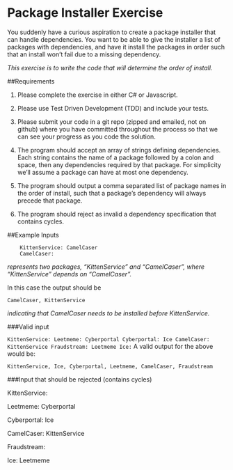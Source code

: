 # Package Installer Exercise

You suddenly have a curious aspiration to create a package installer that can handle dependencies. You want to be able to give the installer a list of packages with dependencies, and have it install the packages in order such that an install won’t fail due to a missing dependency.

*This exercise is to write the code that will determine the order of install.*

##Requirements

1. Please complete the exercise in either C# or Javascript.

2. Please use Test Driven Development (TDD) and include your tests.

3. Please submit your code in a git repo (zipped and emailed, not on github) where you have committed throughout the process so that we can see your progress as you code the solution.

4. The program should accept an array of strings defining dependencies. Each string contains the name of a package followed by a colon and space, then any dependencies required by that package. For simplicity we’ll assume a package can have at most one dependency.

5. The program should output a comma separated list of package names in the order of install, such that a package’s dependency will always precede that package.

6. The program should reject as invalid a dependency specification that contains cycles.

##Example Inputs

```
	KittenService: CamelCaser
	CamelCaser:
```

*represents two packages, “KittenService” and “CamelCaser”, where “KittenService” depends on “CamelCaser”.*

In this case the output should be

`CamelCaser, KittenService`

*indicating that CamelCaser needs to be installed before KittenService.*

###Valid input

`
    KittenService:
    Leetmeme: Cyberportal
    Cyberportal: Ice
    CamelCaser: KittenService
Fraudstream: Leetmeme
Ice:
`
A valid output for the above would be:

```
KittenService, Ice, Cyberportal, Leetmeme, CamelCaser, Fraudstream
```

###Input that should be rejected (contains cycles)

KittenService:

Leetmeme: Cyberportal

Cyberportal: Ice

CamelCaser: KittenService

Fraudstream:

Ice: Leetmeme
